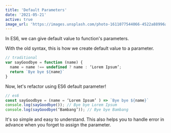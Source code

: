 ```yaml
---
title: 'Default Parameters'
date: '2021-05-21'
active: true
image_url: 'https://images.unsplash.com/photo-1611077544066-4522a88996aa?ixid=MnwxMjA3fDB8MHxwaG90by1wYWdlfHx8fGVufDB8fHx8&ixlib=rb-1.2.1&auto=format&fit=crop&w=1500&q=80'
---
```


In ES6, we can give default value to function's parameters.

With the old syntax, this is how we create default value to a parameter.
```javascript
// traditional
var sayGoodbye = function (name) {
  name = name !== undefined ? name : ‘Lorem Ipsum’;
  return `Bye bye ${name}`
}
```

Now, let's refactor using ES6 default parameter!
```javascript
// es6
const sayGoodbye = (name = ‘Lorem Ipsum’ ) => `Bye bye ${name}`
console.log(sayGoodbye()); // Bye bye Lorem Ipsum
console.log(sayGoodbye(‘Bambang’)); // Bye bye Bambang
```

It's so simple and easy to understand. This also helps you to handle error in advance when you forget to assign the parameter.
